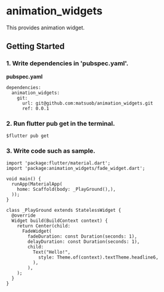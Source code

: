 # animation_widgets

This provides animation widget.

## Getting Started

### 1. Write dependencies in 'pubspec.yaml'.
**pubspec.yaml**
```
dependencies:
  animation_widgets:
    git:
      url: git@github.com:matsuob/animation_widgets.git
      ref: 0.0.1
```

### 2. Run flutter pub get in the terminal.
```
$flutter pub get
```

### 3. Write code such as sample.
```
import 'package:flutter/material.dart';
import 'package:animation_widgets/fade_widget.dart';

void main() {
  runApp(MaterialApp(
    home: Scaffold(body: _PlayGround(),),
  ));
}

class _PlayGround extends StatelessWidget {
  @override
  Widget build(BuildContext context) {
    return Center(child:
      FadeWidget(
        fadeDuration: const Duration(seconds: 1),
        delayDuration: const Duration(seconds: 1),
        child:
          Text("Hello!",
            style: Theme.of(context).textTheme.headline6,
          ),
        ),
    );
  }
}
```
